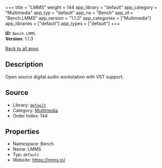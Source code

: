 ﻿+++
title = "LMMS"
weight = 144
app_library = "default"
app_category = "Multimedia"
app_typ = "default"
app_ns = "Bench"
app_id = "Bench.LMMS"
app_version = "1.1.3"
app_categories = ["Multimedia"]
app_libraries = ["default"]
app_types = ["default"]
+++

**ID:** `Bench.LMMS`  
**Version:** 1.1.3  
<!--more-->

[Back to all apps](/apps/)

## Description
Open source digital audio workstation with VST support.

## Source

* Library: [`default`](/app_libraries/default)
* Category: [Multimedia](/app_categories/multimedia)
* Order Index: 144

## Properties

* Namespace: Bench
* Name: LMMS
* Typ: `default`
* Website: <https://lmms.io/>

